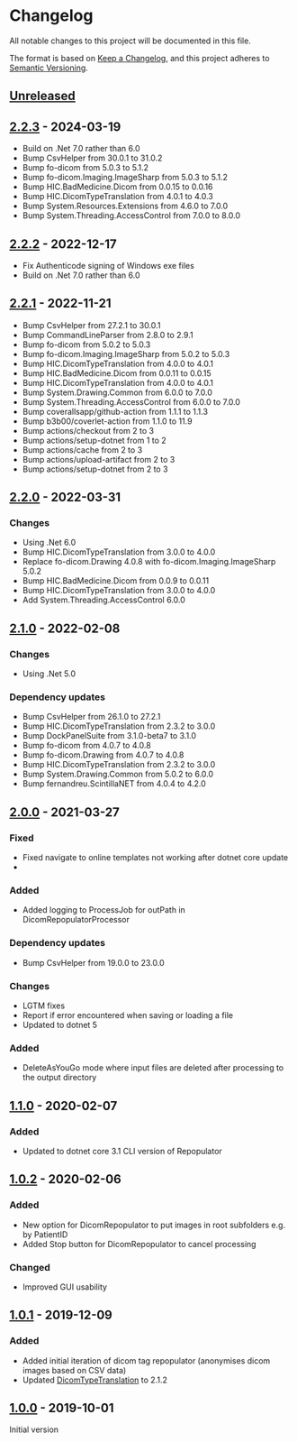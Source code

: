 # Changelog
All notable changes to this project will be documented in this file.

The format is based on [Keep a Changelog](https://keepachangelog.com/en/1.0.0/),
and this project adheres to [Semantic Versioning](https://semver.org/spec/v2.0.0.html).

## [Unreleased]

## [2.2.3] - 2024-03-19

- Build on .Net 7.0 rather than 6.0
- Bump CsvHelper from 30.0.1 to 31.0.2
- Bump fo-dicom from 5.0.3 to 5.1.2
- Bump fo-dicom.Imaging.ImageSharp from 5.0.3 to 5.1.2
- Bump HIC.BadMedicine.Dicom from 0.0.15 to 0.0.16
- Bump HIC.DicomTypeTranslation from 4.0.1 to 4.0.3
- Bump System.Resources.Extensions from 4.6.0 to 7.0.0
- Bump System.Threading.AccessControl from 7.0.0 to 8.0.0

## [2.2.2] - 2022-12-17

- Fix Authenticode signing of Windows exe files
- Build on .Net 7.0 rather than 6.0

## [2.2.1] - 2022-11-21

- Bump CsvHelper from 27.2.1 to 30.0.1
- Bump CommandLineParser from 2.8.0 to 2.9.1
- Bump fo-dicom from 5.0.2 to 5.0.3
- Bump fo-dicom.Imaging.ImageSharp from 5.0.2 to 5.0.3
- Bump HIC.DicomTypeTranslation from 4.0.0 to 4.0.1
- Bump HIC.BadMedicine.Dicom from 0.0.11 to 0.0.15
- Bump HIC.DicomTypeTranslation from 4.0.0 to 4.0.1
- Bump System.Drawing.Common from 6.0.0 to 7.0.0
- Bump System.Threading.AccessControl from 6.0.0 to 7.0.0
- Bump coverallsapp/github-action from 1.1.1 to 1.1.3 
- Bump b3b00/coverlet-action from 1.1.0 to 11.9 
- Bump actions/checkout from 2 to 3 
- Bump actions/setup-dotnet from 1 to 2 
- Bump actions/cache from 2 to 3 
- Bump actions/upload-artifact from 2 to 3 
- Bump actions/setup-dotnet from 2 to 3 

## [2.2.0] - 2022-03-31

### Changes

- Using .Net 6.0
- Bump HIC.DicomTypeTranslation from 3.0.0 to 4.0.0
- Replace fo-dicom.Drawing 4.0.8 with fo-dicom.Imaging.ImageSharp 5.0.2
- Bump HIC.BadMedicine.Dicom from 0.0.9 to 0.0.11
- Bump HIC.DicomTypeTranslation from 3.0.0 to 4.0.0
- Add System.Threading.AccessControl 6.0.0

## [2.1.0] - 2022-02-08

### Changes

- Using .Net 5.0

### Dependency updates

- Bump CsvHelper from 26.1.0 to 27.2.1
- Bump HIC.DicomTypeTranslation from 2.3.2 to 3.0.0
- Bump DockPanelSuite from 3.1.0-beta7 to 3.1.0
- Bump fo-dicom from 4.0.7 to 4.0.8
- Bump fo-dicom.Drawing from 4.0.7 to 4.0.8
- Bump HIC.DicomTypeTranslation from 2.3.2 to 3.0.0
- Bump System.Drawing.Common from 5.0.2 to 6.0.0
- Bump fernandreu.ScintillaNET from 4.0.4 to 4.2.0

## [2.0.0] - 2021-03-27

### Fixed

- Fixed navigate to online templates not working after dotnet core update
- 
### Added

- Added logging to ProcessJob for outPath in DicomRepopulatorProcessor

### Dependency updates

- Bump CsvHelper from 19.0.0 to 23.0.0

### Changes

- LGTM fixes
- Report if error encountered when saving or loading a file
- Updated to dotnet 5

### Added

- DeleteAsYouGo mode where input files are deleted after processing to the output directory

## [1.1.0] - 2020-02-07

### Added

- Updated to dotnet core 3.1 CLI version of Repopulator

## [1.0.2] - 2020-02-06

### Added

- New option for DicomRepopulator to put images in root subfolders e.g. by PatientID
- Added Stop button for DicomRepopulator to cancel processing

### Changed

- Improved GUI usability 

## [1.0.1] - 2019-12-09

### Added 

- Added initial iteration of dicom tag repopulator (anonymises dicom images based on CSV data)
- Updated [DicomTypeTranslation] to 2.1.2

## [1.0.0] - 2019-10-01

Initial version


[Unreleased]: https://github.com/SMI/DicomTemplateBuilder/compare/v2.2.3...main
[2.2.3]: https://github.com/SMI/DicomTemplateBuilder/compare/v2.2.2...v2.2.3
[2.2.2]: https://github.com/SMI/DicomTemplateBuilder/compare/v2.2.1...v2.2.2
[2.2.1]: https://github.com/SMI/DicomTemplateBuilder/compare/v2.2.0...v2.2.1
[2.2.0]: https://github.com/SMI/DicomTemplateBuilder/compare/v2.1.0...v2.2.0
[2.1.0]: https://github.com/SMI/DicomTemplateBuilder/compare/v2.0.0...v2.1.0
[2.0.0]: https://github.com/SMI/DicomTemplateBuilder/compare/v1.1.0...v2.0.0
[1.1.0]: https://github.com/SMI/DicomTemplateBuilder/compare/v1.0.2...v1.1.0
[1.0.2]: https://github.com/SMI/DicomTemplateBuilder/compare/v1.0.1...v1.0.2
[1.0.1]: https://github.com/SMI/DicomTemplateBuilder/compare/v1.0.0...v1.0.1
[1.0.0]: https://github.com/SMI/DicomTemplateBuilder/tree/v1.0.0
[DicomTypeTranslation]: https://github.com/SMI/DicomTypeTranslation
